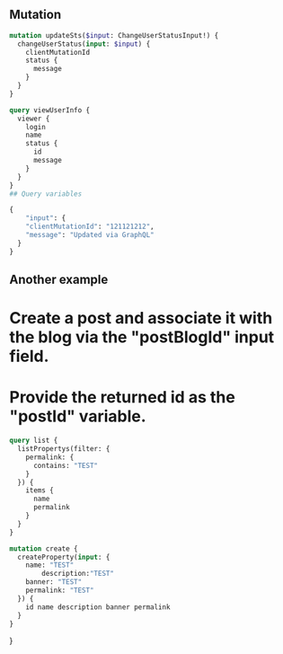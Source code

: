 ## Mutation

````Graphql
mutation updateSts($input: ChangeUserStatusInput!) {
  changeUserStatus(input: $input) {
    clientMutationId
    status {
      message
    }
  }
}

query viewUserInfo {
  viewer {
    login
    name
    status {
      id
      message
    }
  }
}
## Query variables

{
	"input": {
    "clientMutationId": "121121212",
    "message": "Updated via GraphQL"
  } 
}
````

## Another example
# Create a post and associate it with the blog via the "postBlogId" input field.
# Provide the returned id as the "postId" variable.
````Graphql
query list {
  listPropertys(filter: {
    permalink: {
      contains: "TEST"
    }
  }) {
    items {
      name
      permalink
    }
  }
}

mutation create {
  createProperty(input: {
    name: "TEST"
		description:"TEST"
    banner: "TEST"
    permalink: "TEST"
  }) {
    id name description banner permalink
  }
}
  ````
}
